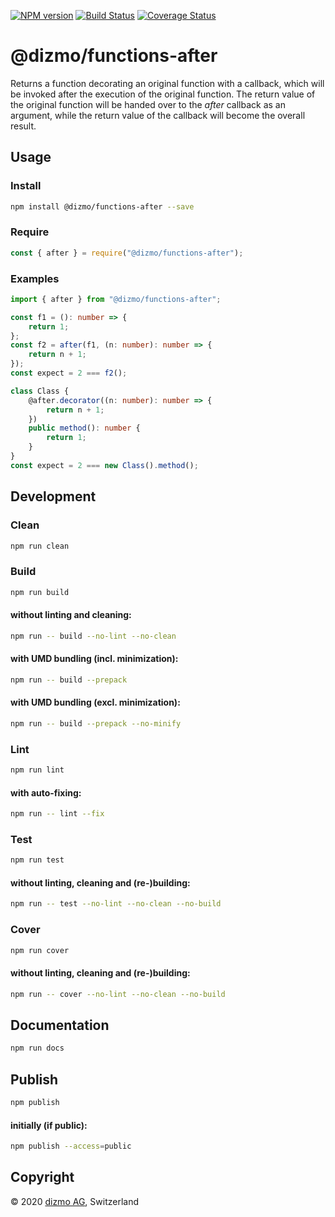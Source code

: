 [![NPM version](https://badge.fury.io/js/%40dizmo%2Ffunctions-after.svg)](https://npmjs.org/package/@dizmo/functions-after)
[![Build Status](https://travis-ci.com/dizmo/functions-after.svg?branch=master)](https://travis-ci.com/dizmo/functions-after)
[![Coverage Status](https://coveralls.io/repos/github/dizmo/functions-after/badge.svg?branch=master)](https://coveralls.io/github/dizmo/functions-after?branch=master)

# @dizmo/functions-after

Returns a function decorating an original function with a callback, which will be invoked after the execution of the original function. The return value of the original function will be handed over to the *after* callback as an argument, while the return value of the callback will become the overall result.

## Usage

### Install

```sh
npm install @dizmo/functions-after --save
```

### Require

```javascript
const { after } = require("@dizmo/functions-after");
```

### Examples

```typescript
import { after } from "@dizmo/functions-after";
```

```typescript
const f1 = (): number => {
    return 1;
};
const f2 = after(f1, (n: number): number => {
    return n + 1;
});
const expect = 2 === f2();
```

```typescript
class Class {
    @after.decorator((n: number): number => {
        return n + 1;
    })
    public method(): number {
        return 1;
    }
}
const expect = 2 === new Class().method();
```

## Development

### Clean

```sh
npm run clean
```

### Build

```sh
npm run build
```

#### without linting and cleaning:

```sh
npm run -- build --no-lint --no-clean
```

#### with UMD bundling (incl. minimization):

```sh
npm run -- build --prepack
```

#### with UMD bundling (excl. minimization):

```sh
npm run -- build --prepack --no-minify
```

### Lint

```sh
npm run lint
```

#### with auto-fixing:

```sh
npm run -- lint --fix
```

### Test

```sh
npm run test
```

#### without linting, cleaning and (re-)building:

```sh
npm run -- test --no-lint --no-clean --no-build
```

### Cover

```sh
npm run cover
```

#### without linting, cleaning and (re-)building:

```sh
npm run -- cover --no-lint --no-clean --no-build
```

## Documentation

```sh
npm run docs
```

## Publish

```sh
npm publish
```

#### initially (if public):

```sh
npm publish --access=public
```

## Copyright

 © 2020 [dizmo AG](http://dizmo.com/), Switzerland
